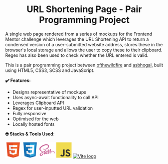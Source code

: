 <div align="center">

<h1>URL Shortening Page - Pair Programming Project</h1>

</div>

A single web page rendered from a series of mockups for the Frontend Mentor challenge which leverages the URL Shortening API to return a condensed version of a user-submitted website address, stores these in the browser's local storage and allows the user to copy these to their clipboard. Regex has also been used to check whether the URL entered is valid.

This is a pair programming project between <a href="https://github.com/ofthewildfire" target="_blank">ofthewildfire</a> and <a href="https://github.com/asbhogal" target="_blank">asbhogal</a>, built using HTML5, CSS3, SCSS and JavaScript.

<strong>:heavy_check_mark: Features:</strong><br>

- Designs representative of mockups
- Uses async-await functionality to call API
- Leverages Clipboard API
- Regex for user-inputted URL validation
- Fully responsive
- Optimised for the web
- Locally hosted fonts

<strong>:nerd_face: Stacks &#38; Tools Used:</strong><br>
<br>
<a target="_blank" rel="noopener noreferrer" href="https://github.com/devicons/devicon/blob/master/icons/html5/html5-original.svg"><img src="https://github.com/devicons/devicon/raw/master/icons/html5/html5-original.svg" alt="html5 logo" width="50" height="50" style="max-width:100%;"></a>
<a target="_blank" rel="noopener noreferrer" href="https://github.com/devicons/devicon/blob/master/icons/css3/css3-original.svg"><img src="https://github.com/devicons/devicon/raw/master/icons/css3/css3-original.svg" alt="css3 logo" width="50" height="50" style="max-width:100%;"></a>
<a target="_blank" rel="noopener noreferrer" href="https://github.com/devicons/devicon/blob/master/icons/sass/sass-original.svg"><img src="https://github.com/devicons/devicon/blob/master/icons/sass/sass-original.svg" alt="sass logo" width="50" height="50" style="max-width:100%;"></a>
<a target="_blank" rel="noopener noreferrer" href="https://github.com/devicons/devicon/blob/master/icons/javascript/javascript-original.svg"><img src="https://github.com/devicons/devicon/raw/master/icons/javascript/javascript-original.svg" alt="JavaScript" width="50" height="50" style="max-width:100%;"></a>
<a target="_blank" rel="noopener noreferrer" href="https://github.com/vitejs/vite/blob/main/docs/public/logo.svg"><img src="https://github.com/vitejs/vite/blob/main/docs/public/logo.svg" alt="Vite logo" width="50" height="50" style="max-width:100%;"></a>
